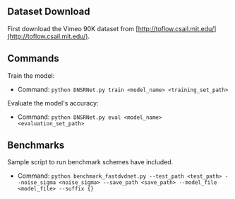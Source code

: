 
## Dataset Download
First download the Vimeo 90K dataset from [http://toflow.csail.mit.edu/](http://toflow.csail.mit.edu/).

## Commands
Train the model:
- Command: ``python DNSRNet.py train <model_name> <training_set_path>`` 

Evaluate the model's accuracy:
- Command: ``python DNSRNet.py eval <model_name> <evaluation_set_path>``

## Benchmarks
Sample script to run benchmark schemes have included.
- Command: ``python benchmark_fastdvdnet.py --test_path <test_path> --noise_sigma <noise_sigma> --save_path <save_path> --model_file <model_file> --suffix {}``